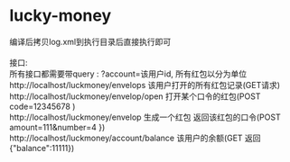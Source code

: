 # lucky-money

编译后拷贝log.xml到执行目录后直接执行即可<br><br>
接口:<br>
所有接口都需要带query : ?account=该用户id, 所有红包以分为单位<br>
http://localhost/luckmoney/envelops 该用户打开的所有红包记录(GET请求)<br>
http://localhost/luckmoney/envelop/open 打开某个口令的红包(POST code=12345678 )<br>
http://localhost/luckmoney/envelop 生成一个红包 返回该红包的口令(POST amount=111&number=4 })<br>
http://localhost/luckmoney/account/balance 该用户的余额(GET 返回{"balance":11111})<br>
